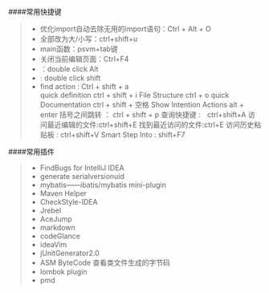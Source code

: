 ####常用快捷键
> * 优化import自动去除无用的import语句：Ctrl + Alt + O
> * 全部改为大/小写：ctrl+shift+u
> * main函数：psvm+tab键
> * 关闭当前编辑页面：Ctrl+F4
> * ：double click Alt
> * :  double click shift
> * find action :  Ctrl  + shift + a  
quick definition  ctrl + shift + i
File Structure  ctrl + o
quick Documentation  ctrl + shift + 空格
Show Intention Actions  alt + enter
括号之间跳转 ： ctrl + shift + p
查询快捷键 :　ctrl+shift+A
访问最近编辑的文件:ctrl+shift+E
找到最近访问的文件:ctrl+E
访问历史粘贴板 : ctrl+shift+V
Smart Step Into : shift+F7


####常用插件
> * FindBugs for IntelliJ IDEA
> * generate serialversionuid
> * mybatis——ibatis/mybatis mini-plugin
> * Maven Helper
> * CheckStyle-IDEA
> * Jrebel
> * AceJump
> * markdown
> * codeGlance
> * ideaVim
> * jUnitGenerator2.0
> * ASM ByteCode  查看类文件生成的字节码
> * lombok plugin
> * pmd